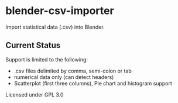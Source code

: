 # blender-csv-importer
Import statistical data (.csv) into Blender.

## Current Status
Support is limited to the following:
 * .csv files delimited by comma, semi-colon or tab
 * numerical data only (can detect headers)
 * Scatterplot (first three columns), Pie chart and histogram support

Licensed under GPL 3.0
